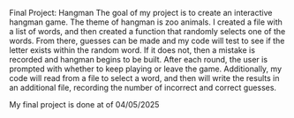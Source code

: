 Final Project: Hangman
The goal of my project is to create an interactive hangman game. The theme of hangman is zoo animals. I created a file with a list of words, and then created a function that randomly selects one of the words. From there, guesses can be made and my code will test to see if the letter exists within the random word. If it does not, then a mistake is recorded and hangman begins to be built. After each round, the user is prompted with whether to keep playing or leave the game. Additionally, my code will read from a file to select a word, and then will write the results in an additional file, recording the number of incorrect and correct guesses. 



My final project is done at of 04/05/2025

